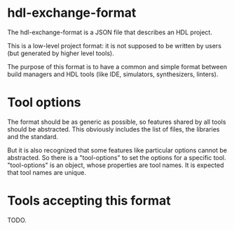 # hdl-exchange-format

The hdl-exchange-format is a JSON file that describes an HDL project.

This is a low-level project format: it is not supposed to be written
by users (but generated by higher level tools).

The purpose of this format is to have a common and simple format
between build managers and HDL tools (like IDE, simulators,
synthesizers, linters).

# Tool options

The format should be as generic as possible, so features shared by all
tools should be abstracted.  This obviously includes the list of
files, the libraries and the standard.

But it is also recognized that some features like particular options
cannot be abstracted.  So there is a "tool-options" to set the options
for a specific tool. "tool-options" is an object, whose properties are
tool names.  It is expected that tool names are unique.

# Tools accepting this format

TODO.
